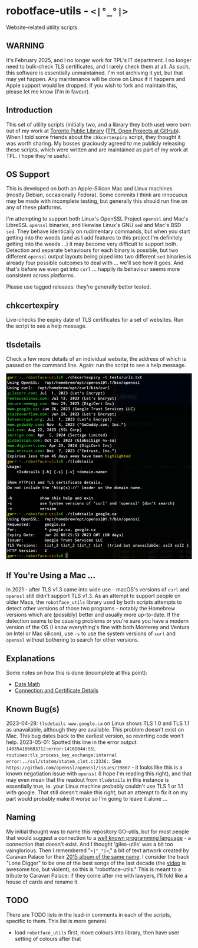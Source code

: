 # robotface-utils - `<|°_°|>`

Website-related utility scripts.

## WARNING

It's February 2025, and I no longer work for TPL's IT department.  I no
longer need to bulk-check TLS certificates, and I rarely check them at all.
As such, this software is essentially unmaintained.  I'm not archiving it
yet, but that may yet happen.  Any maintenance will be done on Linux if it
happens and Apple support would be dropped.  If you wish to fork and
maintain this, please let me know (I'm in favour).

## Introduction

This set of utility scripts (initially two, and a library they both use)
were born out of my work at <a href="https://tpl.ca">Toronto Public
Library</a> (<a href="https://github.com/TorontoPublicLibrary/">TPL Open
Projects at GitHub</a>).  When I told some friends about the
`chkcertexpiry` script, they thought it was worth sharing.  My bosses
graciously agreed to me publicly releasing these scripts, which were
written and are maintained as part of my work at TPL.  I hope they're
useful.

## OS Support

This is developed on both an Apple-Silicon Mac and Linux machines (mostly
Debian, occasionally Fedora).  Some commits I think are innocuous may be
made with incomplete testing, but generally this should run fine on any of
these platforms.

I'm attempting to support both Linux's OpenSSL Project `openssl` and Mac's
LibreSSL `openssl` binaries, and likewise Linux's GNU `sed` and Mac's BSD
`sed`.  They behave identically on rudimentary commands, but when you start
getting into the weeds (and as I add features to this project I'm
definitely getting into the weeds ...) it may become very difficult to
support both.  Detection and separate behaviours for each binary is
possible, but two different `openssl` output layouts being piped into two
different `sed` binaries is already four possible outcomes to deal with ...
we'll see how it goes.  And that's before we even get into `curl` ...
happily its behaviour seems more consistent across platforms.

Please use tagged releases: they're generally better tested.

## chkcertexpiry

Live-checks the expiry date of TLS certificates for a set of websites.
Run the script to see a help message.

## tlsdetails

Check a few more details of an individual website, the address of which is
passed on the command line.  Again: run the script to see a help message.

![utilities in action (v0.2)](images/v0.2.png)

## If You're Using a Mac ...

In 2021 - after TLS v1.3 came into wide use - macOS's versions of `curl`
and `openssl` still didn't support TLS v1.3.  As an attempt to support
people on older Macs, the `robotface_utils` library used by both scripts
attempts to detect other versions of those two programs - notably the
Homebrew versions which are (possibly) better and usually more
up-to-date.  If the detection seems to be causing problems or you're sure
you have a modern version of the OS (I know everything's fine with both
Monterey and Ventura on Intel or Mac silicon), use `-s` to use the system
versions of `curl` and `openssl` without bothering to search for other
versions.

## Explanations

Some notes on how this is done (incomplete at this point):

- [Date Math](DateMath.md)
- [Connection and Certificate Details](DissectingTheConnection.md)

## Known Bug(s)

2023-04-28: `tlsdetails www.google.ca` on Linux shows TLS 1.0 and TLS 1.1
as unavailable, although they are available.  This problem doesn't exist on
Mac.  This bug dates back to the earliest version, so reverting code won't
help.  2023-05-01: Spotted this line in the error output:
`140354186683712:error:1416D044:SSL
routines:tls_process_key_exchange:internal
error:../ssl/statem/statem_clnt.c:2336:`.  See
`https://github.com/openssl/openssl/issues/19867` - it looks like this is a
known negotiation issue with `openssl` (I hope I'm reading this right), and
that may even mean that the readout from `tlsdetails` in this instance is
essentially true, ie. your Linux machine probably couldn't use TLS 1 or 1.1
with google.  That still doesn't make this _right_, but an attempt to fix
it on my part would probably make it worse so I'm going to leave it alone
...

## Naming

My initial thought was to name this repository GO-utils, but for most
people that would suggest a connection to a <a
href="https://en.wikipedia.org/wiki/Go_(programming_language)">well known
programming language</a> - a connection that doesn't exist.  And I thought
'giles-utils' was a bit too vainglorious.  Then I remembered "`<|°_°|>`,"
a bit of text artwork created by Caravan Palace for their <a
href="https://en.wikipedia.org/wiki/Robot_Face">2015 album of the same
name</a>.  I consider the track "Lone Digger" to be one of the best songs
of the last decade (the <a
href="https://www.youtube.com/watch?v=UbQgXeY_zi4">video</a> is awesome too,
but violent), so this is "robotface-utils."  This is meant to a tribute to
Caravan Palace: if they come after me with lawyers, I'll fold like a house
of cards and rename it.

## TODO

There are TODO lists in the lead-in comments in each of the scripts,
specific to them.  This list is more general.

- load `robotface_utils` first, move colours into library, then have
  user setting of colours after that

